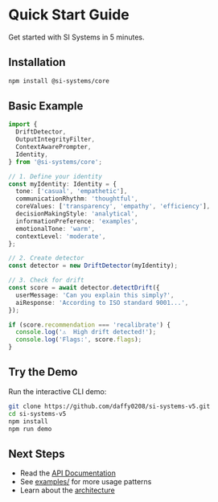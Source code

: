 # Quick Start Guide

Get started with SI Systems in 5 minutes.

## Installation

```bash
npm install @si-systems/core
```

## Basic Example

```typescript
import {
  DriftDetector,
  OutputIntegrityFilter,
  ContextAwarePrompter,
  Identity,
} from '@si-systems/core';

// 1. Define your identity
const myIdentity: Identity = {
  tone: ['casual', 'empathetic'],
  communicationRhythm: 'thoughtful',
  coreValues: ['transparency', 'empathy', 'efficiency'],
  decisionMakingStyle: 'analytical',
  informationPreference: 'examples',
  emotionalTone: 'warm',
  contextLevel: 'moderate',
};

// 2. Create detector
const detector = new DriftDetector(myIdentity);

// 3. Check for drift
const score = await detector.detectDrift({
  userMessage: 'Can you explain this simply?',
  aiResponse: 'According to ISO standard 9001...',
});

if (score.recommendation === 'recalibrate') {
  console.log('⚠️  High drift detected!');
  console.log('Flags:', score.flags);
}
```

## Try the Demo

Run the interactive CLI demo:

```bash
git clone https://github.com/daffy0208/si-systems-v5.git
cd si-systems-v5
npm install
npm run demo
```

## Next Steps

- Read the [API Documentation](./API.md)
- See [examples/](../examples/) for more usage patterns
- Learn about the [architecture](../README.md#architectural-overview)
